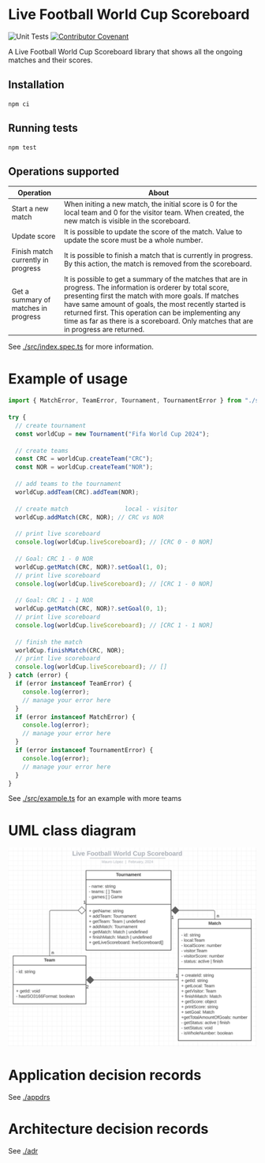 # Live Football World Cup Scoreboard

![Unit Tests](https://github.com/MLopezJ/Live-Football-World-Cup-Scoreboard/actions/workflows/test.yaml/badge.svg)
[![Contributor Covenant](https://img.shields.io/badge/Contributor%20Covenant-2.1-4baaaa.svg)](code_of_conduct.md)

A Live Football World Cup Scoreboard library that shows all the ongoing matches and their scores.

## Installation

```
npm ci
```

## Running tests

```
npm test
```

## Operations supported

| Operation                            | About                                                                                                                                                                                                                                                                                                                                                                       |
| ------------------------------------ | --------------------------------------------------------------------------------------------------------------------------------------------------------------------------------------------------------------------------------------------------------------------------------------------------------------------------------------------------------------------------- |
| Start a new match                    | When initing a new match, the initial score is 0 for the local team and 0 for the visitor team. When created, the new match is visible in the scoreboard.                                                                                                                                                                                                                   |
| Update score                         | It is possible to update the score of the match. Value to update the score must be a whole number.                                                                                                                                                                                                                                                                          |
| Finish match currently in progress   | It is possible to finish a match that is currently in progress. By this action, the match is removed from the scoreboard.                                                                                                                                                                                                                                                   |
| Get a summary of matches in progress | It is possible to get a summary of the matches that are in progress. The information is orderer by total score, presenting first the match with more goals. If matches have same amount of goals, the most recently started is returned first. This operation can be implementing any time as far as there is a scoreboard. Only matches that are in progress are returned. |

See [./src/index.spec.ts](./src/index.spec.ts) for more information.

# Example of usage

```TypeScript
import { MatchError, TeamError, Tournament, TournamentError } from "./src/index";

try {
  // create tournament
  const worldCup = new Tournament("Fifa World Cup 2024");

  // create teams
  const CRC = worldCup.createTeam("CRC");
  const NOR = worldCup.createTeam("NOR");

  // add teams to the tournament
  worldCup.addTeam(CRC).addTeam(NOR);

  // create match                local - visitor
  worldCup.addMatch(CRC, NOR); // CRC vs NOR

  // print live scoreboard
  console.log(worldCup.liveScoreboard); // [CRC 0 - 0 NOR]

  // Goal: CRC 1 - 0 NOR
  worldCup.getMatch(CRC, NOR)?.setGoal(1, 0);
  // print live scoreboard
  console.log(worldCup.liveScoreboard); // [CRC 1 - 0 NOR]

  // Goal: CRC 1 - 1 NOR
  worldCup.getMatch(CRC, NOR)?.setGoal(0, 1);
  // print live scoreboard
  console.log(worldCup.liveScoreboard); // [CRC 1 - 1 NOR]

  // finish the match
  worldCup.finishMatch(CRC, NOR);
  // print live scoreboard
  console.log(worldCup.liveScoreboard); // []
} catch (error) {
  if (error instanceof TeamError) {
    console.log(error);
    // manage your error here
  }
  if (error instanceof MatchError) {
    console.log(error);
    // manage your error here
  }
  if (error instanceof TournamentError) {
    console.log(error);
    // manage your error here
  }
}

```

See [./src/example.ts](./src/example.ts) for an example with more teams

# UML class diagram

![UML class diagram](./img/UML-class-diagram.png)

# Application decision records

See [./appdrs](./appdr/README.md)

# Architecture decision records

See [./adr](./adr/README.md)
